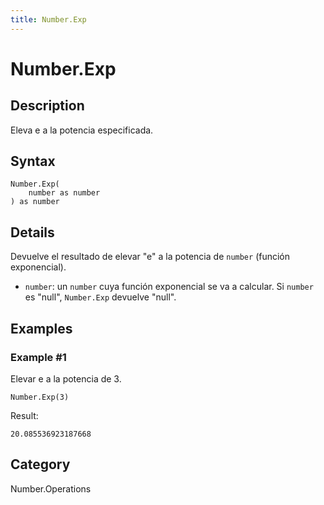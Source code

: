 ```yaml
---
title: Number.Exp
---
```


# Number.Exp


## Description

Eleva e a la potencia especificada.


## Syntax

```powerquery
Number.Exp(
    number as number
) as number
```


## Details

Devuelve el resultado de elevar "e" a la potencia de <code>number</code> (función exponencial).      <ul>        <li><code>number</code>: un <code>number</code> cuya función exponencial se va a calcular. Si <code>number</code> es "null", <code>Number.Exp</code> devuelve "null". </li>      </ul>


## Examples

### Example #1 
Elevar e a la potencia de 3.
```powerquery
Number.Exp(3)
```

Result: 
```powerquery
20.085536923187668
```




## Category
Number.Operations
